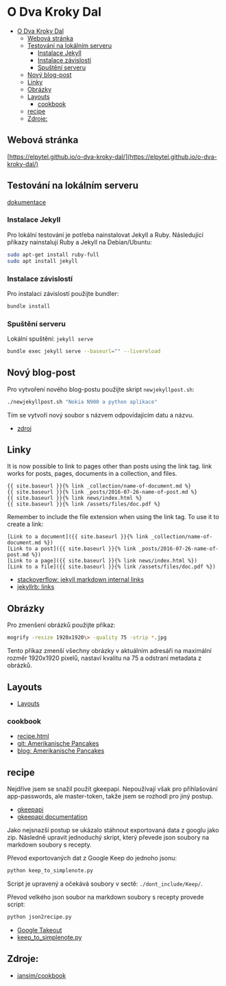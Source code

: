 # O Dva Kroky Dal

- [O Dva Kroky Dal](#o-dva-kroky-dal)
  - [Webová stránka](#webová-stránka)
  - [Testování na lokálním serveru](#testování-na-lokálním-serveru)
    - [Instalace Jekyll](#instalace-jekyll)
    - [Instalace závislostí](#instalace-závislostí)
    - [Spuštění serveru](#spuštění-serveru)
  - [Nový blog-post](#nový-blog-post)
  - [Linky](#linky)
  - [Obrázky](#obrázky)
  - [Layouts](#layouts)
    - [cookbook](#cookbook)
  - [recipe](#recipe)
  - [Zdroje:](#zdroje)

## Webová stránka
[https://elpytel.github.io/o-dva-kroky-dal/](https://elpytel.github.io/o-dva-kroky-dal/)

## Testování na lokálním serveru

[dokumentace](https://docs.github.com/en/pages/setting-up-a-github-pages-site-with-jekyll/creating-a-github-pages-site-with-jekyll)

### Instalace Jekyll
Pro lokální testování je potřeba nainstalovat Jekyll a Ruby. Následující příkazy nainstalují Ruby a Jekyll na Debian/Ubuntu:

```bash
sudo apt-get install ruby-full
sudo apt install jekyll
```

### Instalace závislostí
Pro instalaci závislostí použijte bundler:
```bash
bundle install
```

### Spuštění serveru
Lokální spuštění: `jekyll serve`
```bash
bundle exec jekyll serve --baseurl="" --livereload
```

## Nový blog-post
Pro vytvoření nového blog-postu použijte skript `newjekyllpost.sh`:
```bash
./newjekyllpost.sh "Nokia N900 a python aplikace"
```
Tím se vytvoří nový soubor s názvem odpovídajícím datu a názvu.

- [zdroj](https://codegazerants.com/2023/01/01/create-new-jekyll-post-with-a-command/)

## Linky
It is now possible to link to pages other than posts using the link tag. link works for posts, pages, documents in a collection, and files.

```
{{ site.baseurl }}{% link _collection/name-of-document.md %}
{{ site.baseurl }}{% link _posts/2016-07-26-name-of-post.md %}
{{ site.baseurl }}{% link news/index.html %}
{{ site.baseurl }}{% link /assets/files/doc.pdf %}
```
Remember to include the file extension when using the link tag. To use it to create a link:

```
[Link to a document]({{ site.baseurl }}{% link _collection/name-of-document.md %})
[Link to a post]({{ site.baseurl }}{% link _posts/2016-07-26-name-of-post.md %})
[Link to a page]({{ site.baseurl }}{% link news/index.html %})
[Link to a file]({{ site.baseurl }}{% link /assets/files/doc.pdf %})
```

- [stackoverflow: jekyll markdown internal links](https://stackoverflow.com/questions/4629675/jekyll-markdown-internal-links)
- [jekyllrb: links](https://jekyllrb.com/docs/liquid/tags/#links)

## Obrázky
Pro zmenšení obrázků použijte příkaz:
```bash
mogrify -resize 1920x1920\> -quality 75 -strip *.jpg
```
Tento příkaz zmenší všechny obrázky v aktuálním adresáři na maximální rozměr 1920x1920 pixelů, nastaví kvalitu na 75 a odstraní metadata z obrázků.

## Layouts

- [Layouts](https://jekyllrb.com/docs/layouts/)

### cookbook

- [recipe.html](https://github.com/jansim/cookbook/blob/master/_layouts/recipe.html)
- [git: Amerikanische Pancakes](https://github.com/jansim/cookbook/blob/master/_recipes/Amerikanische%20Pancakes.md?plain=1)
- [blog: Amerikanische Pancakes](https://simson.io/cookbook/recipes/Amerikanische-Pancakes/)

## recipe

Nejdříve jsem se snažil použít gkeepapi. Nepoužívají však pro přihlašování app-passwords, ale master-token, takže jsem se rozhodl pro jiný postup.
- [gkeepapi](https://github.com/kiwiz/gkeepapi)
- [gkeepapi documentation](https://gkeepapi.readthedocs.io/en/latest/)

Jako nejsnazší postup se ukázalo stáhnout exportovaná data z googlu jako zip. Následně upravit jednoduchý skript, který převede json soubory na markdown soubory s recepty.

Převod exportovaných dat z Google Keep do jednoho jsonu:
```bash
python keep_to_simplenote.py
```
Script je upravený a očekává soubory v sectě: `./dont_include/Keep/`.

Převod velkého json soubor na markdown soubory s recepty provede script:
```bash
python json2recipe.py
```

- [Google Takeout](https://takeout.google.com/)
- [keep_to_simplenote.py](https://gist.github.com/echus/ce7cd43ec18edaad8105ca37349af41b#file-keep_to_simplenote-py)

## Zdroje:
- [jansim/cookbook](https://github.com/jansim/cookbook/tree/master)